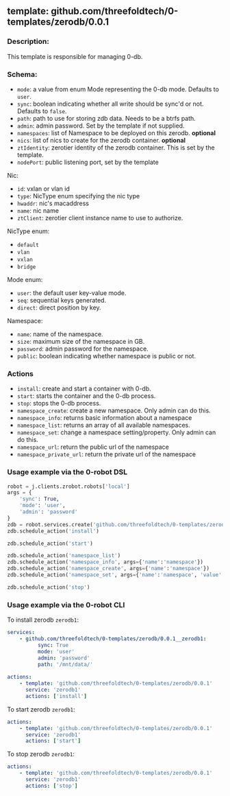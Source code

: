 ## template: github.com/threefoldtech/0-templates/zerodb/0.0.1

### Description:
This template is responsible for managing 0-db.

### Schema:

- `mode`: a value from enum Mode representing the 0-db mode. Defaults to `user`.
- `sync`: boolean indicating whether all write should be sync'd or not. Defaults to `false`.
- `path`: path to use for storing zdb data. Needs to be a btrfs path.
- `admin`: admin password. Set by the template if not supplied.
- `namespaces`: list of Namespace to be deployed on this zerodb. **optional**
- `nics`: list of nics to create for the zerodb container. **optional**
- `ztIdentity`: zerotier identity of the zerodb container. This is set by the template.
- `nodePort`: public listening port, set by the template

Nic:
- `id`: vxlan or vlan id
- `type`: NicType enum specifying the nic type
- `hwaddr`: nic's macaddress
- `name`: nic name
- `ztClient`: zerotier client instance name to use to authorize.

NicType enum: 
- `default` 
- `vlan`
- `vxlan`
- `bridge`

Mode enum:
- `user`: the default user key-value mode.
- `seq`: sequential keys generated.
- `direct`: direct position by key.

Namespace:
- `name`: name of the namespace.
- `size`: maximum size of the namespace in GB.
- `password`: admin password for the namespace.
- `public`: boolean indicating whether namespace is public or not.


### Actions
- `install`: create and start a container with 0-db.
- `start`: starts the container and the 0-db process. 
- `stop`: stops the 0-db process.
- `namespace_create`: create a new namespace. Only admin can do this.
- `namespace_info`: returns basic information about a namespace
- `namespace_list`: returns an array of all available namespaces.
- `namespace_set`: change a namespace setting/property. Only admin can do this.
- `namespace_url`: return the public url of the namespace
- `namespace_private_url`: return the private url of the namespace



### Usage example via the 0-robot DSL

```python
robot = j.clients.zrobot.robots['local']
args = {
    'sync': True,
    'mode': 'user',
    'admin': 'password'
}
zdb = robot.services.create('github.com/threefoldtech/0-templates/zerodb/0.0.1', 'zerodb1', data=args)
zdb.schedule_action('install')

zdb.schedule_action('start')

zdb.schedule_action('namespace_list')
zdb.schedule_action('namespace_info', args={'name':'namespace'})
zdb.schedule_action('namespace_create', args={'name':'namespace'})
zdb.schedule_action('namespace_set', args={'name':'namespace', 'value': 9, 'prop': 'size'})

zdb.schedule_action('stop')
```


### Usage example via the 0-robot CLI

To install zerodb `zerodb1`:

```yaml
services:
    - github.com/threefoldtech/0-templates/zerodb/0.0.1__zerodb1:
          sync: True
          mode: 'user'
          admin: 'password'
          path: '/mnt/data/'
          
actions:
    - template: 'github.com/threefoldtech/0-templates/zerodb/0.0.1'
      service: 'zerodb1'
      actions: ['install']

```


To start  zerodb `zerodb1`:

```yaml
actions:
    - template: 'github.com/threefoldtech/0-templates/zerodb/0.0.1'
      service: 'zerodb1'
      actions: ['start']

```


To stop  zerodb `zerodb1`:

```yaml
actions:
    - template: 'github.com/threefoldtech/0-templates/zerodb/0.0.1'
      service: 'zerodb1'
      actions: ['stop']

```


